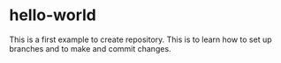 # hello-world
This is a first example to create repository.
This is to learn how to set up branches and to make and commit changes.
